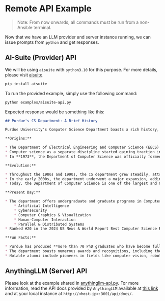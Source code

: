 # Remote API Example

> Note: From now onwards, all commands must be run from a non-Ansible terminal.

Now that we have an LLM provider and server instance running, we can issue prompts from `python` and get responses.

## AI-Suite (Provider) API

We will be using `aisuite` with `python3.10` for this purpose.
For more details, please visit [aisuite](https://github.com/andrewyng/aisuite/tree/main).

```sh
pip install aisuite
```

To run the provided example, simply use the following command:

```sh
python examples/aisuite-api.py
```

Expected response would be something like this:

```md
## Purdue's CS Department: A Brief History

Purdue University's Computer Science Department boasts a rich history, dating back to the early days of computing. 

**Origins:**

* The Department of Electrical Engineering and Computer Science (EECS) was established in **1962**, encompassing both electrical engineering and computer science.
* Computer science as a separate discipline started gaining traction in the late 1960s.
* In **1973**, the Department of Computer Science was officially formed as a separate entity within EECS.

**Evolution:**

* Throughout the 1980s and 1990s, the CS department grew steadily, attracting top-notch faculty and students.
* In the early 2000s, the department underwent a major expansion, adding new faculty and facilities to keep pace with the rapid evolution of the field.
* Today, the Department of Computer Science is one of the largest and most respected in the nation.

**Present Day:**

* The department offers undergraduate and graduate programs in Computer Science, encompassing a wide range of areas like:
    * Artificial Intelligence
    * Cybersecurity
    * Computer Graphics & Visualization
    * Human-Computer Interaction
    * Parallel & Distributed Systems
* Ranked #20 in the 2024 US News & World Report Best Computer Science Programs, Purdue's CS department attracts top students and consistently produces successful graduates.

**Fun Facts:**

* Purdue has produced **more than 70 PhD graduates who have become full professors at other universities**, highlighting its impactful role in shaping the field.
* The department boasts numerous awards and recognitions, including the prestigious **ACM Grace Hopper Award**.
* Notable alumni include pioneers in fields like computer vision, robotics, and human-computer interaction.
```

## AnythingLLM (Server) API

Please look at the example shared in [anythingllm-api.py](anythingllm-api.py).
For more information, read the API docs provided by `AnythingLLM` available at [this link](https://docs.useanything.com/features/api) and at your local instance at `http://<host-ip>:3001/api/docs/`.
